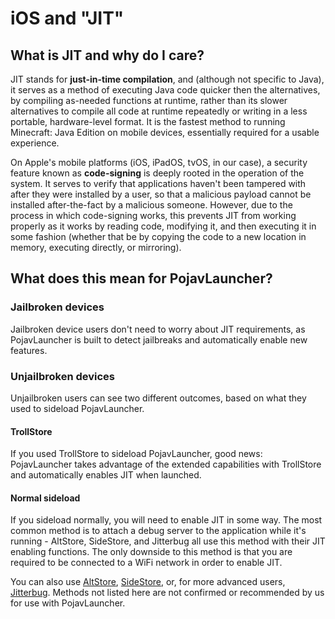 # iOS and "JIT"

## What is JIT and why do I care?
JIT stands for **just-in-time compilation**, and (although not specific to Java), it serves as a method of executing Java code quicker then the alternatives, by compiling as-needed functions at runtime, rather than its slower alternatives to compile all code at runtime repeatedly or writing in a less portable, hardware-level format. It is the fastest method to running Minecraft: Java Edition on mobile devices, essentially required for a usable experience.

On Apple's mobile platforms (iOS, iPadOS, tvOS, in our case), a security feature known as **code-signing** is deeply rooted in the operation of the system. It serves to verify that applications haven't been tampered with after they were installed by a user, so that a malicious payload cannot be installed after-the-fact by a malicious someone. However, due to the process in which code-signing works, this prevents JIT from working properly as it works by reading code, modifying it, and then executing it in some fashion (whether that be by copying the code to a new location in memory, executing directly, or mirroring).

## What does this mean for PojavLauncher?

### Jailbroken devices
Jailbroken device users don't need to worry about JIT requirements, as PojavLauncher is built to detect jailbreaks and automatically enable new features.

### Unjailbroken devices
Unjailbroken users can see two different outcomes, based on what they used to sideload PojavLauncher.

#### TrollStore
If you used TrollStore to sideload PojavLauncher, good news: PojavLauncher takes advantage of the extended capabilities with TrollStore and automatically enables JIT when launched.

#### Normal sideload
If you sideload normally, you will need to enable JIT in some way. The most common method is to attach a debug server to the application while it's running - AltStore, SideStore, and Jitterbug all use this method with their JIT enabling functions. The only downside to this method is that you are required to be connected to a WiFi network in order to enable JIT.

You can also use [AltStore](https://faq.altstore.io/how-to-use-altstore/altjit), [SideStore](https://wiki.sidestore.io/guides/getting-started/#setting-up-wireguard), or, for more advanced users, [Jitterbug](https://github.com/osy/Jitterbug/tree/main/Jitterbug). Methods not listed here are not confirmed or recommended by us for use with PojavLauncher.

